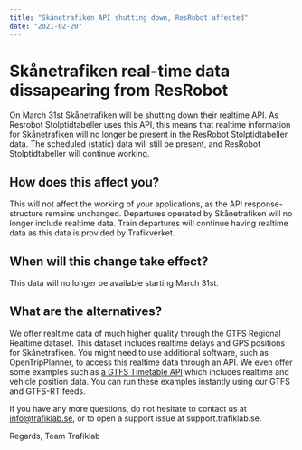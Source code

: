 ```yaml
---
title: "Skånetrafiken API shutting down, ResRobot affected"
date: "2021-02-20"
---
```


# Skånetrafiken real-time data dissapearing from ResRobot

On March 31st Skånetrafiken will be shutting down their realtime API. As Resrobot Stolptidtabeller uses this API, this
means that realtime information for Skånetrafiken will no longer be present in the ResRobot Stolptidtabeller data. The
scheduled (static) data will still be present, and ResRobot Stolptidtabeller will continue working.

## How does this affect you?

This will not affect the working of your applications, as the API response-structure remains unchanged. Departures
operated by Skånetrafiken will no longer include realtime data. Train departures will continue having realtime data as
this data is provided by Trafikverket.

## When will this change take effect?

This data will no longer be available starting March 31st.

## What are the alternatives?

We offer realtime data of much higher quality through the GTFS Regional Realtime dataset. This dataset includes realtime
delays and GPS positions for Skånetrafiken. You might need to use additional software, such as OpenTripPlanner, to
access this realtime data through an API. We even offer some examples such
as [a GTFS Timetable API](https://github.com/trafiklab/gtfs-examples/tree/master/python/gtfsToTimetableApi) which
includes realtime and vehicle position data. You can run these examples instantly using our GTFS and GTFS-RT feeds.

If you have any more questions, do not hesitate to contact us at info@trafiklab.se, or to open a support issue at
support.trafiklab.se.

Regards, Team Trafiklab